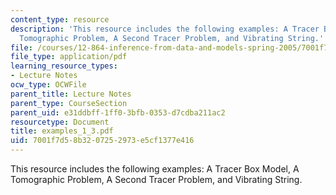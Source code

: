 ```yaml
---
content_type: resource
description: 'This resource includes the following examples: A Tracer Box Model, A
  Tomographic Problem, A Second Tracer Problem, and Vibrating String.'
file: /courses/12-864-inference-from-data-and-models-spring-2005/7001f7d58b3207252973e5cf1377e416_examples_1_3.pdf
file_type: application/pdf
learning_resource_types:
- Lecture Notes
ocw_type: OCWFile
parent_title: Lecture Notes
parent_type: CourseSection
parent_uid: e31ddbff-1ff0-3bfb-0353-d7cdba211ac2
resourcetype: Document
title: examples_1_3.pdf
uid: 7001f7d5-8b32-0725-2973-e5cf1377e416
---
```

This resource includes the following examples: A Tracer Box Model, A Tomographic Problem, A Second Tracer Problem, and Vibrating String.


